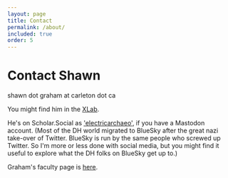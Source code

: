 ```yaml
---
layout: page
title: Contact
permalink: /about/
included: true
order: 5
---
```


# Contact Shawn

shawn dot graham at carleton dot ca

You might find him in the [XLab](https://carleton.ca/xlab).

He's on Scholar.Social as ['electricarchaeo'](https://scholar.social/@electricarchaeo), if you have a Mastodon account. (Most of the DH world migrated to BlueSky after the great nazi take-over of Twitter. BlueSky is run by the same people who screwed up Twitter. So I'm more or less done with social media, but you might find it useful to explore what the DH folks on BlueSky get up to.)

Graham's faculty page is [here](https://carleton.ca/history/people/shawn-graham/).
